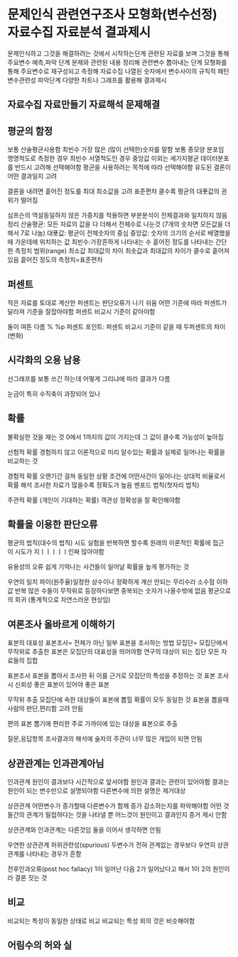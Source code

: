 # 문제인식 관련연구조사 모형화(변수선정) 자료수집 자료분석 결과제시
문제인식하고 그것을 해결하려는 것에서 시작하는단계
관련된 자료를 보며 그것을 통해 주요변수 예측,파악 단계
문제와 관련된 내용 정리해 관련변수 뽑아내는 단계
모형화를 통해 주요변수로 재구성되고 측정해 자료수집
나열된 숫자에서 변수사이의 규칙적 패턴 변수관련성 파악단계
다양한 차트나 그래프를 활용해 결과제시
## 자료수집 자료만들기 자료해석 문제해결

## 평균의 함정
보통 산술평균사용함
최빈수 가장 많은 (많이 선택한)숫자를 말함
보통 종모양 분포임
명명척도로 측정한 경우 최빈수
서열척도인 경우 중앙값
이외는 세가지평균
데이터분포를 반드시 고려해 선택해야함
평균을 사용하려는 목적에 따라 선택해야함
유도된 결론이 어떤 결과일지 고려

결론을 내려면 흩어진 정도를 최대 최소값을 고려
표준편차 클수록 평균의 대푯값의 권위가 떨어짐

심프슨의 역설동일하지 않은 가중치를 적용하면 부분분석이 전체결과와 일치하지 않음
정리
산술평균: 모든 자료의 값을 다 더해서 전체수로 나눈것
(7개의 숫자면 모든값을 더해서 7로 나눔)
대푯값: 평균이 전체숫자의 중심
중앙값: 숫자의 크기의 순서로 배열했을때 가운데에 위치하는 값
최빈수:가장흔하게 나타내는 수
흩어진 정도를 나타내는 간단한 측정치 범위(range) 최소값 최대값의 차이
최솟값과 최대값의 차이가 클수로 흩어져있음
흩어진 정도의 측정치=표준편차

## 퍼센트
적은 자료를 토대로 계산한 퍼센트는 판단오류가 나기 쉬움
어떤 기준에 따라 퍼센트가 달라져 기준을 잘잡아야함
퍼센트 비교시 기준이 같아야함

둘이 여튼 다름
%
%p 퍼센트 포인트: 
퍼센트 비교시 기준이 같을 때 두퍼센트의 차이(변화)

## 시각화의 오용 남용
선그래프를 보통 쓰긴 하는데 어떻게 그리냐에 따라
결과가 다름

눈금이 특히 수직축이 과장되어 있나

## 확률
불확실한 것을 재는 것 0에서 1까지의 값이 가지는데
그 값이 클수록 가능성이 높아짐

선험적 확률
경험하지 않고 이론적으로 미리 알수있는 확률과 실제로 일어나는 확률을 비교하는 것

경험적 확률
오랜기간 걸쳐 동일한 상황 조건에 어떤사건이 일어나는 상대적 비율로서 확률 해석
조사한 자료가 많을수록 정확도가 높음
벤포드 법칙(첫자리 법칙)

주관적 확률 (개인이 기대하는 확률)
객관성 정확성을 잘 확인해야함

## 확률을 이용한 판단오류
평균의 법칙(대수의 법칙)
시도 실험을 반복하면 할수록 원래의 이론적인 확률에 접근
이 시도가 지ㅣㅣㅣㅣㅣ인짜 많아야함

유용성의 오류
쉽게 기억나는 사건들이 일어날 확률을 높게 평가하는 것

우연의 일치
파이(원주율)일정한 상수이나  정확하게 계산 안되는 무리수라 소수점 이하 값 반복
많은 수들이 무작위로 등장하다보면 중복되는 숫자가 나올수밖에 없음
평균으로의 회귀 (통계적으로 자연스러운 현상임)

## 여론조사 올바르게 이해하기
표본의 대표성
표본조사= 전체가 아닌 일부 표본을 조사하는 방법
모집단= 모집단에서 무작위로 추출한 표본은 모집단의 대표성을 
띄어야함
연구의 대상이 되는 집단 모든 자료들의 집합

표본조사
 표본을 뽑아서 조사한 뒤 이를 근거로 모집단의 특성을 추정하는 것
표본 조사시 신뢰성 좋은 표본이 있어야 좋은 표본

무작위 추출
모집단에 속한 대상들이 표본에 뽑힐 확률이 모두 동일한 것
표본을 뽑을때 사람의 판단,편리함 고려 안됨

편의 표본
뽑기에 편리한 주로 가까이에 있는 대상을 표본으로 추출

질문,응답항목 조사결과의 해석에 술자의 주관이 너무 많은 개입이 되면 안됨

## 상관관계는 인과관계아님

인과관계
원인이 결과보다 시간적으로 앞서야함
원인과 결과는 관련이 있어야함
결과는 원인이 되는 변수만으로 설명되야함
다른변수에 의한 설명은 제거대상

상관관계
어떤변수가 증가할때 다른변수가 함께 증가 감소하는지를 파악해야함
어떤 것들간의 관계가 밀접하다는 것을 나타낼 뿐 어느것이 원인이고 결과인지 증거 제시 안함

상관관계와 인과관계는 다른것임 둘을 이어서 생각하면 안됨

우연한 상관관계
허위관련성(spurious) 
두변수가 전혀 관계없는 경우보다 우연히 상관관계를 나타내는 경우가 흔함

전후인과오류(post hoc fallacy)
1이 일어난 다음 2가 일어났다고 해서 1이 2의 원인이라 결론 짓는 것

## 비교

비교되는 특성이 동일한 상태로 비교
비교되는 특성 외의 것은 비슷해야함

## 어림수의 허와 실

